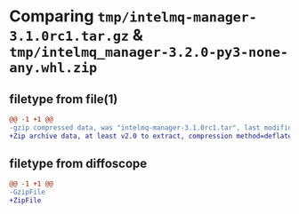 # Comparing `tmp/intelmq-manager-3.1.0rc1.tar.gz` & `tmp/intelmq_manager-3.2.0-py3-none-any.whl.zip`

## filetype from file(1)

```diff
@@ -1 +1 @@
-gzip compressed data, was "intelmq-manager-3.1.0rc1.tar", last modified: Tue Aug  2 16:42:17 2022, max compression
+Zip archive data, at least v2.0 to extract, compression method=deflate
```

## filetype from diffoscope

```diff
@@ -1 +1 @@
-GzipFile
+ZipFile
```

